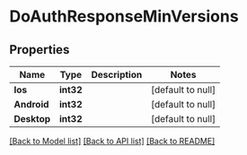 # DoAuthResponseMinVersions

## Properties
Name | Type | Description | Notes
------------ | ------------- | ------------- | -------------
**Ios** | **int32** |  | [default to null]
**Android** | **int32** |  | [default to null]
**Desktop** | **int32** |  | [default to null]

[[Back to Model list]](../README.md#documentation-for-models) [[Back to API list]](../README.md#documentation-for-api-endpoints) [[Back to README]](../README.md)


